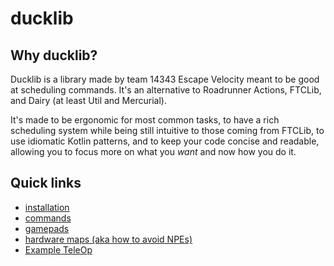 # ducklib

## Why ducklib?

Ducklib is a library made by team 14343 Escape Velocity meant to be good at scheduling commands.
It's an alternative to Roadrunner Actions, FTCLib, and Dairy (at least Util and Mercurial).

It's made to be ergonomic for most common tasks,
to have a rich scheduling system while being still intuitive to those coming from FTCLib,
to use idiomatic Kotlin patterns,
and to keep your code concise and readable,
allowing you to focus more on what you *want* and now how you do it.

## Quick links

* [installation](https://escape-velocity-14343.github.io/ducklib/installation.md)
* [commands](https://escape-velocity-14343.github.io/ducklib/commands/index.md)
* [gamepads](https://escape-velocity-14343.github.io/ducklib/ftc/gamepad.md)
* [hardware maps (aka how to avoid NPEs)](https://escape-velocity-14343.github.io/ducklib/FTC/hardware_map.md)
* [Example TeleOp](https://escape-velocity-14343.github.io/ducklib/example_teleop.md)
